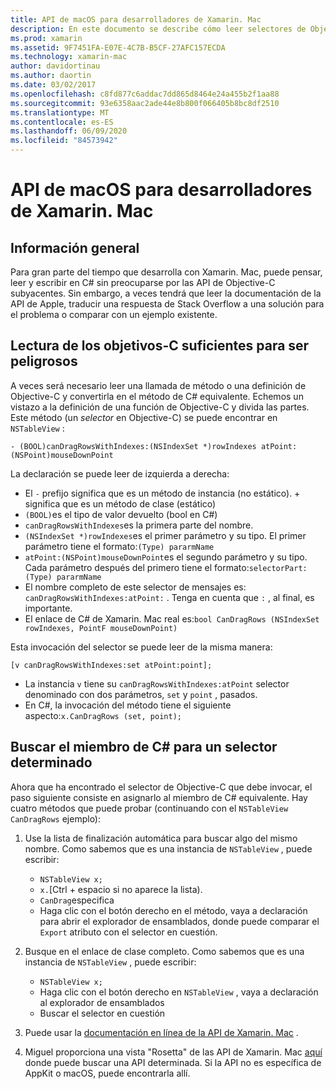```yaml
---
title: API de macOS para desarrolladores de Xamarin. Mac
description: En este documento se describe cómo leer selectores de Objective-C y cómo buscar sus métodos de C# correspondientes en una aplicación de Xamarin. Mac.
ms.prod: xamarin
ms.assetid: 9F7451FA-E07E-4C7B-B5CF-27AFC157ECDA
ms.technology: xamarin-mac
author: davidortinau
ms.author: daortin
ms.date: 03/02/2017
ms.openlocfilehash: c8fd877c6addac7dd865d8464e24a455b2f1aa88
ms.sourcegitcommit: 93e6358aac2ade44e8b800f066405b8bc8df2510
ms.translationtype: MT
ms.contentlocale: es-ES
ms.lasthandoff: 06/09/2020
ms.locfileid: "84573942"
---
```

# <a name="macos-apis-for-xamarinmac-developers"></a>API de macOS para desarrolladores de Xamarin. Mac

## <a name="overview"></a>Información general

Para gran parte del tiempo que desarrolla con Xamarin. Mac, puede pensar, leer y escribir en C# sin preocuparse por las API de Objective-C subyacentes. Sin embargo, a veces tendrá que leer la documentación de la API de Apple, traducir una respuesta de Stack Overflow a una solución para el problema o comparar con un ejemplo existente.

## <a name="reading-enough-objective-c-to-be-dangerous"></a>Lectura de los objetivos-C suficientes para ser peligrosos

A veces será necesario leer una llamada de método o una definición de Objective-C y convertirla en el método de C# equivalente. Echemos un vistazo a la definición de una función de Objective-C y divida las partes. Este método (un *selector* en Objective-C) se puede encontrar en `NSTableView` :

```objc
- (BOOL)canDragRowsWithIndexes:(NSIndexSet *)rowIndexes atPoint:(NSPoint)mouseDownPoint
```

La declaración se puede leer de izquierda a derecha:

- El `-` prefijo significa que es un método de instancia (no estático). + significa que es un método de clase (estático)
- `(BOOL)`es el tipo de valor devuelto (bool en C#)
- `canDragRowsWithIndexes`es la primera parte del nombre.
- `(NSIndexSet *)rowIndexes`es el primer parámetro y su tipo. El primer parámetro tiene el formato:`(Type) pararmName`
- `atPoint:(NSPoint)mouseDownPoint`es el segundo parámetro y su tipo. Cada parámetro después del primero tiene el formato:`selectorPart:(Type) pararmName`
- El nombre completo de este selector de mensajes es: `canDragRowsWithIndexes:atPoint:` . Tenga en cuenta que `:` , al final, es importante.
- El enlace de C# de Xamarin. Mac real es:`bool CanDragRows (NSIndexSet rowIndexes, PointF mouseDownPoint)`

Esta invocación del selector se puede leer de la misma manera:

```objc
[v canDragRowsWithIndexes:set atPoint:point];
```

- La instancia `v` tiene su `canDragRowsWithIndexes:atPoint` selector denominado con dos parámetros, `set` y `point` , pasados.
- En C#, la invocación del método tiene el siguiente aspecto:`x.CanDragRows (set, point);`

<a name="finding_selector"></a>

## <a name="finding-the-c-member-for-a-given-selector"></a>Buscar el miembro de C# para un selector determinado

Ahora que ha encontrado el selector de Objective-C que debe invocar, el paso siguiente consiste en asignarlo al miembro de C# equivalente. Hay cuatro métodos que puede probar (continuando con el `NSTableView CanDragRows` ejemplo):

1. Use la lista de finalización automática para buscar algo del mismo nombre. Como sabemos que es una instancia de `NSTableView` , puede escribir:

    - `NSTableView x;`
    - `x.`[Ctrl + espacio si no aparece la lista).
    - `CanDrag`especifica
    - Haga clic con el botón derecho en el método, vaya a declaración para abrir el explorador de ensamblados, donde puede comparar el `Export` atributo con el selector en cuestión.

2. Busque en el enlace de clase completo. Como sabemos que es una instancia de `NSTableView` , puede escribir:

    - `NSTableView x;`
    - Haga clic con el botón derecho en `NSTableView` , vaya a declaración al explorador de ensamblados
    - Buscar el selector en cuestión

3. Puede usar la [documentación en línea de la API de Xamarin. Mac](https://docs.microsoft.com/dotnet/api/?view=xamarinmac-3.0) .

4. Miguel proporciona una vista "Rosetta" de las API de Xamarin. Mac [aquí](https://tirania.org/tmp/rosetta.html) donde puede buscar una API determinada. Si la API no es específica de AppKit o macOS, puede encontrarla allí.

<!--
Note: In some cases, the assembly browser can hit a bug where it will open but not jump to the right definition. Keep that tab open, switch back to your source code and try again.
Note: The assembly browser tricks currently only works with Xamarin.Mac Classic. This will be fixed in a future version.
-->
